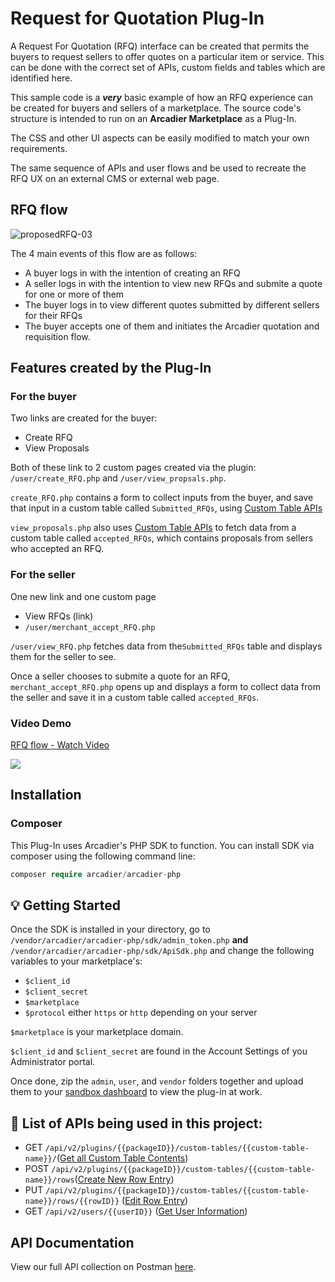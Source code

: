 # Request for Quotation Plug-In

A Request For Quotation (RFQ) interface can be created that permits the buyers to request sellers to offer quotes on a particular item or service. This can be done with the correct set of APIs, custom fields and tables which are identified here.

This sample code is a **_very_** basic example of how an RFQ experience can be created for buyers and sellers of a marketplace. The source code's structure is intended to run on an **Arcadier Marketplace** as a Plug-In.

The CSS and other UI aspects can be easily modified to match your own requirements.

The same sequence of APIs and user flows and be used to recreate the RFQ UX on an external CMS or external web page.

## RFQ flow
![proposedRFQ-03](https://user-images.githubusercontent.com/43057493/90701586-794be480-e2bb-11ea-8cd4-9304397cdb21.png)


The 4 main events of this flow are as follows:
* A buyer logs in with the intention of creating an RFQ
* A seller logs in with the intention to view new RFQs and submite a quote for one or more of them
* The buyer logs in to view different quotes submitted by different sellers for their RFQs
* The buyer accepts one of them and initiates the Arcadier quotation and requisition flow.

## Features created by the Plug-In
### For the buyer
Two links are created for the buyer:
* Create RFQ
* View Proposals

Both of these link to 2 custom pages created via the plugin: `/user/create_RFQ.php` and `/user/view_propsals.php`.

`create_RFQ.php` contains a form to collect inputs from the buyer, and save that input in a custom table called `Submitted_RFQs`, using [Custom Table APIs](https://apiv2.arcadier.com/?version=latest#8b187974-39b1-4e90-b63c-b6d1aeeb585f)

`view_proposals.php` also uses [Custom Table APIs](https://apiv2.arcadier.com/?version=latest#8b187974-39b1-4e90-b63c-b6d1aeeb585f) to fetch data from a custom table called `accepted_RFQs`, which contains proposals from sellers who accepted an RFQ.


### For the seller
One new link and one custom page
* View RFQs (link)
* `/user/merchant_accept_RFQ.php`

`/user/view_RFQ.php` fetches data from the`Submitted_RFQs` table and displays them for the seller to see.

Once a seller chooses to submite a quote for an RFQ, `merchant_accept_RFQ.php` opens up and displays a form to collect data from the seller and save it in a custom table called `accepted_RFQs`.

### Video Demo
<p style="align: center;">
<a target="_blank" href="https://www.loom.com/share/f38d387dc228471facd1d856fd8d5204"> <p>RFQ flow - Watch Video</p> <img style="max-width:600px;"  src="https://cdn.loom.com/sessions/thumbnails/f38d387dc228471facd1d856fd8d5204-with-play.gif"> </a></p>

## Installation

### Composer
This Plug-In uses Arcadier's PHP SDK to function. You can install SDK via composer using the following command line:
```php
composer require arcadier/arcadier-php
```



## 💡 Getting Started
Once the SDK is installed in your directory, go to `/vendor/arcadier/arcadier-php/sdk/admin_token.php` **and** `/vendor/arcadier/arcadier-php/sdk/ApiSdk.php` and change the following variables to your marketplace's:
* `$client_id`
* `$client_secret`
* `$marketplace`
* `$protocol` either `https` or `http` depending on your server

`$marketplace` is your marketplace domain.

`$client_id` and `$client_secret` are found in the Account Settings of you Administrator portal.

Once done, zip the `admin`, `user`, and `vendor` folders together and upload them to your [sandbox dashboard](https://dashboard.sandbox.arcadier.io) to view the plug-in at work.

## 🔨 List of APIs being used in this project:
* GET `/api/v2/plugins/{{packageID}}/custom-tables/{{custom-table-name}}/`([Get all Custom Table Contents](https://apiv2.arcadier.com/?version=latest#c562617c-9227-40eb-aafb-83c485757371))
* POST `/api/v2/plugins/{{packageID}}/custom-tables/{{custom-table-name}}/rows`([Create New Row Entry](https://apiv2.arcadier.com/?version=latest#4a9905bd-7054-47b3-b7e9-4d48ffd46fd7))
* PUT `/api/v2/plugins/{{packageID}}/custom-tables/{{custom-table-name}}/rows/{{rowID}}` ([Edit Row Entry](https://apiv2.arcadier.com/?version=latest#1d3b0075-e065-436e-aa03-407e3f6173a3))
* GET `/api/v2/users/{{userID}}` ([Get User Information](https://apiv2.arcadier.com/?version=latest#129fa6b1-1c39-4a41-b7b8-8aa7f2545394))

## API Documentation
View our full API collection on Postman [here](https://apiv2.arcadier.com). 